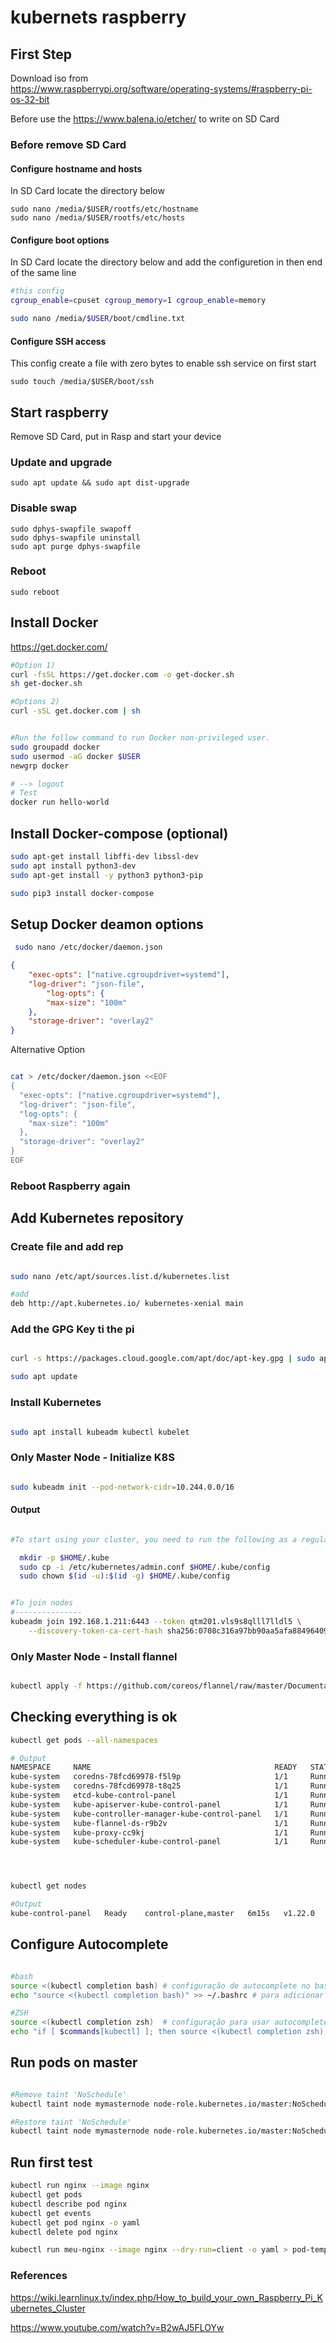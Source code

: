 # kubernets raspberry

## First Step

Download iso from  
https://www.raspberrypi.org/software/operating-systems/#raspberry-pi-os-32-bit

Before use the https://www.balena.io/etcher/ to write on SD Card


### Before remove SD Card

#### Configure hostname and hosts

In SD Card locate the directory below
```
sudo nano /media/$USER/rootfs/etc/hostname
sudo nano /media/$USER/rootfs/etc/hosts
```

#### Configure boot options


In SD Card locate the directory below and add the configuretion in then end of the same line 
```bash
#this config
cgroup_enable=cpuset cgroup_memory=1 cgroup_enable=memory

sudo nano /media/$USER/boot/cmdline.txt

```

#### Configure SSH access

This config create a file with zero bytes to enable ssh service on first start
```
sudo touch /media/$USER/boot/ssh

```


## Start raspberry

Remove SD Card, put in Rasp and start your device

### Update and upgrade 

```
sudo apt update && sudo apt dist-upgrade
```

### Disable swap 

```
sudo dphys-swapfile swapoff
sudo dphys-swapfile uninstall
sudo apt purge dphys-swapfile
```

### Reboot

```
sudo reboot
```


## Install Docker 


https://get.docker.com/

```bash
#Option 1)
curl -fsSL https://get.docker.com -o get-docker.sh
sh get-docker.sh

#Options 2)
curl -sSL get.docker.com | sh


#Run the follow command to run Docker non-privileged user.
sudo groupadd docker
sudo usermod -aG docker $USER
newgrp docker 

# --> logout
# Test
docker run hello-world

```

## Install Docker-compose (optional)

```bash
sudo apt-get install libffi-dev libssl-dev
sudo apt install python3-dev
sudo apt-get install -y python3 python3-pip

sudo pip3 install docker-compose

```

## Setup Docker deamon options


```bash
 sudo nano /etc/docker/daemon.json
```

```json
{
    "exec-opts": ["native.cgroupdriver=systemd"],
    "log-driver": "json-file",
        "log-opts": {
        "max-size": "100m"
    },
    "storage-driver": "overlay2"
}

```
Alternative Option

```bash

cat > /etc/docker/daemon.json <<EOF
{
  "exec-opts": ["native.cgroupdriver=systemd"],
  "log-driver": "json-file",
  "log-opts": {
    "max-size": "100m"
  },
  "storage-driver": "overlay2"
}
EOF

```
### Reboot Raspberry again



## Add Kubernetes repository


### Create file and add rep
```bash

sudo nano /etc/apt/sources.list.d/kubernetes.list

#add 
deb http://apt.kubernetes.io/ kubernetes-xenial main

```

### Add the GPG Key ti the pi
```bash

curl -s https://packages.cloud.google.com/apt/doc/apt-key.gpg | sudo apt-key add -

sudo apt update
```

### Install Kubernetes

```bash

sudo apt install kubeadm kubectl kubelet
```

### Only Master Node - Initialize K8S

```bash

sudo kubeadm init --pod-network-cidr=10.244.0.0/16
```
#### Output
```bash

#To start using your cluster, you need to run the following as a regular user:

  mkdir -p $HOME/.kube
  sudo cp -i /etc/kubernetes/admin.conf $HOME/.kube/config
  sudo chown $(id -u):$(id -g) $HOME/.kube/config


#To join nodes
#---------------
kubeadm join 192.168.1.211:6443 --token qtm201.vls9s8qlll7lldl5 \
	--discovery-token-ca-cert-hash sha256:0708c316a97bb90aa5afa884964095dd3dc598dc2b7cf4f0d307ceff2223233a 
```


### Only Master Node - Install flannel

```bash

kubectl apply -f https://github.com/coreos/flannel/raw/master/Documentation/kube-flannel.yml


```

## Checking everything is ok


```bash
kubectl get pods --all-namespaces

# Output
NAMESPACE     NAME                                         READY   STATUS    RESTARTS   AGE
kube-system   coredns-78fcd69978-f5l9p                     1/1     Running   0          5m38s
kube-system   coredns-78fcd69978-t8q25                     1/1     Running   0          5m38s
kube-system   etcd-kube-control-panel                      1/1     Running   0          5m48s
kube-system   kube-apiserver-kube-control-panel            1/1     Running   0          5m48s
kube-system   kube-controller-manager-kube-control-panel   1/1     Running   0          5m48s
kube-system   kube-flannel-ds-r9b2v                        1/1     Running   0          83s
kube-system   kube-proxy-cc9kj                             1/1     Running   0          5m38s
kube-system   kube-scheduler-kube-control-panel            1/1     Running   0          5m48s




kubectl get nodes

#Output
kube-control-panel   Ready    control-plane,master   6m15s   v1.22.0

```
## Configure Autocomplete 


```bash

#bash
source <(kubectl completion bash) # configuração de autocomplete no bash do shell atual, o pacote bash-completion precisa ter sido instalado primeiro.
echo "source <(kubectl completion bash)" >> ~/.bashrc # para adicionar o autocomplete permanentemente no seu shell bash.

#ZSH
source <(kubectl completion zsh)  # configuração para usar autocomplete no terminal zsh no shell atual
echo "if [ $commands[kubectl] ]; then source <(kubectl completion zsh); fi" >> ~/.zshrc # adicionar auto completar permanentemente para o seu shell zsh

```

## Run pods on master



```bash

#Remove taint 'NoSchedule'
kubectl taint node mymasternode node-role.kubernetes.io/master:NoSchedule-

#Restore taint 'NoSchedule'
kubectl taint node mymasternode node-role.kubernetes.io/master:NoSchedule

```

## Run first test



```bash
kubectl run nginx --image nginx
kubectl get pods
kubectl describe pod nginx
kubectl get events
kubectl get pod nginx -o yaml
kubectl delete pod nginx

kubectl run meu-nginx --image nginx --dry-run=client -o yaml > pod-template.yaml


```





### References
https://wiki.learnlinux.tv/index.php/How_to_build_your_own_Raspberry_Pi_Kubernetes_Cluster


https://www.youtube.com/watch?v=B2wAJ5FLOYw
